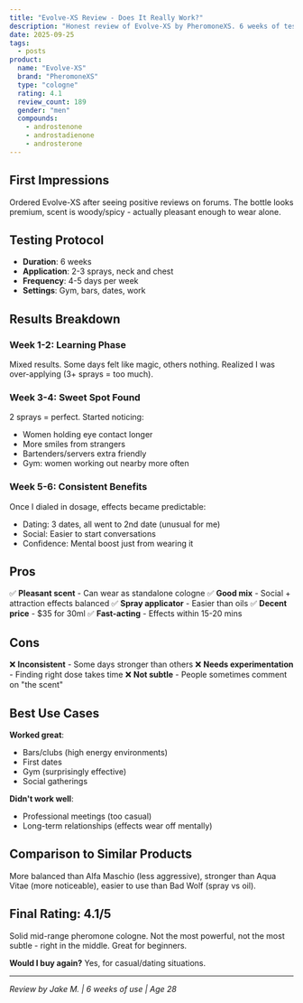 ```yaml
---
title: "Evolve-XS Review - Does It Really Work?"
description: "Honest review of Evolve-XS by PheromoneXS. 6 weeks of testing with surprising results."
date: 2025-09-25
tags:
  - posts
product:
  name: "Evolve-XS"
  brand: "PheromoneXS"
  type: "cologne"
  rating: 4.1
  review_count: 189
  gender: "men"
  compounds:
    - androstenone
    - androstadienone
    - androsterone
---
```


## First Impressions

Ordered Evolve-XS after seeing positive reviews on forums. The bottle looks premium, scent is woody/spicy - actually pleasant enough to wear alone.

## Testing Protocol

- **Duration**: 6 weeks
- **Application**: 2-3 sprays, neck and chest
- **Frequency**: 4-5 days per week
- **Settings**: Gym, bars, dates, work

## Results Breakdown

### Week 1-2: Learning Phase
Mixed results. Some days felt like magic, others nothing. Realized I was over-applying (3+ sprays = too much).

### Week 3-4: Sweet Spot Found
2 sprays = perfect. Started noticing:
- Women holding eye contact longer
- More smiles from strangers
- Bartenders/servers extra friendly
- Gym: women working out nearby more often

### Week 5-6: Consistent Benefits
Once I dialed in dosage, effects became predictable:
- Dating: 3 dates, all went to 2nd date (unusual for me)
- Social: Easier to start conversations
- Confidence: Mental boost just from wearing it

## Pros

✅ **Pleasant scent** - Can wear as standalone cologne
✅ **Good mix** - Social + attraction effects balanced
✅ **Spray applicator** - Easier than oils
✅ **Decent price** - $35 for 30ml
✅ **Fast-acting** - Effects within 15-20 mins

## Cons

❌ **Inconsistent** - Some days stronger than others
❌ **Needs experimentation** - Finding right dose takes time
❌ **Not subtle** - People sometimes comment on "the scent"

## Best Use Cases

**Worked great**:
- Bars/clubs (high energy environments)
- First dates
- Gym (surprisingly effective)
- Social gatherings

**Didn't work well**:
- Professional meetings (too casual)
- Long-term relationships (effects wear off mentally)

## Comparison to Similar Products

More balanced than Alfa Maschio (less aggressive), stronger than Aqua Vitae (more noticeable), easier to use than Bad Wolf (spray vs oil).

## Final Rating: 4.1/5

Solid mid-range pheromone cologne. Not the most powerful, not the most subtle - right in the middle. Great for beginners.

**Would I buy again?** Yes, for casual/dating situations.

---

*Review by Jake M. | 6 weeks of use | Age 28*
